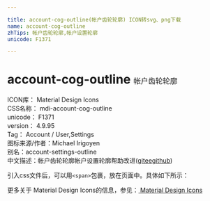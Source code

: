 ```yaml
---

title: account-cog-outline(帐户齿轮轮廓) ICON转svg、png下载
name: account-cog-outline
zhTips: 帐户齿轮轮廓,帐户设置轮廓
unicode: F1371

---
```


# account-cog-outline  <small style="font-size: 60%;font-weight: 100">帐户齿轮轮廓</small>


<div class="detail-page">
<p>
<span>
ICON库：
<span class="badge-secondary badge">Material Design Icons</span> 
</span>
<br/>
<span>
CSS名称：
<span class="badge-secondary badge">mdi-account-cog-outline</span> 
</span>
<br/>
<span>
unicode：
<span class="badge-secondary badge">F1371</span> 
</span>
<br/>
<span>
version：
<span class="badge-secondary badge">4.9.95</span> 
</span>
<br/>
<span>Tag：
<span class="badge-light badge">Account / User,Settings</span>
</span>
<br/>
<span>图标来源/作者：<span class="badge-light badge">Michael Irigoyen</span></span> 
<br/>
<span>别名：<span class="badge-light badge">account-settings-outline</span></span><br/><span class="zh-detail">中文描述：<span class="badge-primary badge">帐户齿轮轮廓</span><span class="badge-primary badge">帐户设置轮廓</span><span class="help-link"><span>帮助改进</span>(<a href="https://gitee.com/liuwave/icon-helper/edit/master/json/material/account-cog-outline.json" target="_blank" rel="noopener noreferrer">gitee</a><a href="https://github.com/liuwave/icon-helper/edit/master/json/material/account-cog-outline.json" target="_blank" rel="noopener noreferrer">github</a></span>)</span><br/>
</p>
</div>
<div class="alert alert-dark">
  <i class="mdi mdi-account-cog-outline mdi-48px"></i>
  <i class="mdi mdi-account-cog-outline mdi-36px"></i>
  <i class="mdi mdi-account-cog-outline mdi-24px"></i>
  <i class="mdi mdi-account-cog-outline mdi-18px"></i>
</div>
<div>
<p>引入css文件后，可以用<code>&lt;span&gt;</code>包裹，放在页面中。具体如下所示：    
</p>
</div>   
<detail full-name='mdi-account-cog-outline'
svg='<path d="M10 4A4 4 0 0 0 6 8A4 4 0 0 0 10 12A4 4 0 0 0 14 8A4 4 0 0 0 10 4M10 6A2 2 0 0 1 12 8A2 2 0 0 1 10 10A2 2 0 0 1 8 8A2 2 0 0 1 10 6M17 12C16.84 12 16.76 12.08 16.76 12.24L16.5 13.5C16.28 13.68 15.96 13.84 15.72 14L14.44 13.5C14.36 13.5 14.2 13.5 14.12 13.6L13.16 15.36C13.08 15.44 13.08 15.6 13.24 15.68L14.28 16.5V17.5L13.24 18.32C13.16 18.4 13.08 18.56 13.16 18.64L14.12 20.4C14.2 20.5 14.36 20.5 14.44 20.5L15.72 20C15.96 20.16 16.28 20.32 16.5 20.5L16.76 21.76C16.76 21.92 16.84 22 17 22H19C19.08 22 19.24 21.92 19.24 21.76L19.4 20.5C19.72 20.32 20.04 20.16 20.28 20L21.5 20.5C21.64 20.5 21.8 20.5 21.8 20.4L22.84 18.64C22.92 18.56 22.84 18.4 22.76 18.32L21.72 17.5V16.5L22.76 15.68C22.84 15.6 22.92 15.44 22.84 15.36L21.8 13.6C21.8 13.5 21.64 13.5 21.5 13.5L20.28 14C20.04 13.84 19.72 13.68 19.4 13.5L19.24 12.24C19.24 12.08 19.08 12 19 12H17M10 13C7.33 13 2 14.33 2 17V20H11.67C11.39 19.41 11.19 18.77 11.09 18.1H3.9V17C3.9 16.36 7.03 14.9 10 14.9C10.43 14.9 10.87 14.94 11.3 15C11.5 14.36 11.77 13.76 12.12 13.21C11.34 13.08 10.6 13 10 13M18.04 15.5C18.84 15.5 19.5 16.16 19.5 17.04C19.5 17.84 18.84 18.5 18.04 18.5C17.16 18.5 16.5 17.84 16.5 17.04C16.5 16.16 17.16 15.5 18.04 15.5Z" />'
pre='mdi'
type='material'
wrap='span'></detail>   
    
<div><p>更多关于 Material Design Icons的信息，参见：<a href="/material.html"> Material Design Icons</a>
</p></div>

    
